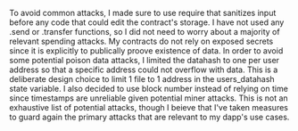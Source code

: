 To avoid common attacks, I made sure to use require that sanitizes input before any code that could edit the contract's storage. I have not used any .send or .transfer functions, so I did not need to worry about a majority of relevant spending attacks. My contracts do not rely on exposed secrets since it is explicitly to publically proove existence of data. In order to avoid some potential poison data attacks, I limited the datahash to one per user address so that a specific address could not overflow with data. This is a deliberate design choice to limit 1 file to 1 address in the users_datahash state variable. 
I also decided to use block number instead of relying on time since timestamps are unreliable given potential miner attacks. This is not an exhaustive list of potential attacks, though I beieve that I've taken measures to guard again the primary attacks that are relevant to my dapp's use cases.